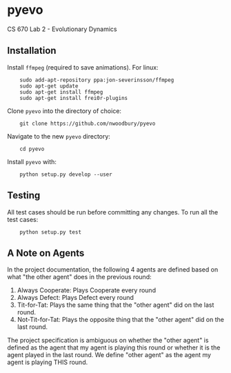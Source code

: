 pyevo
=====

CS 670 Lab 2 - Evolutionary Dynamics

## Installation ##

Install `ffmpeg` (required to save animations). For linux:

        sudo add-apt-repository ppa:jon-severinsson/ffmpeg
        sudo apt-get update
        sudo apt-get install ffmpeg
        sudo apt-get install frei0r-plugins

Clone `pyevo` into the directory of choice:

        git clone https://github.com/nwoodbury/pyevo

Navigate to the new `pyevo` directory:

        cd pyevo

Install `pyevo` with:

        python setup.py develop --user

## Testing ##

All test cases should be run before committing any changes. To run all the
test cases:

        python setup.py test

## A Note on Agents ##

In the project documentation, the following 4 agents are defined based on
what "the other agent" does in the previous round:

1. Always Cooperate: Plays Cooperate every round
2. Always Defect: Plays Defect every round
3. Tit-for-Tat: Plays the same thing that the "other agent" did on the last
round.
4. Not-Tit-for-Tat: Plays the opposite thing that the "other agent" did on the
last round.

The project specification is ambiguous on whether the "other agent" is defined
as the agent that my agent is playing this round or whether it is the agent
played in the last round. We define "other agent" as the agent my agent is
playing THIS round.
